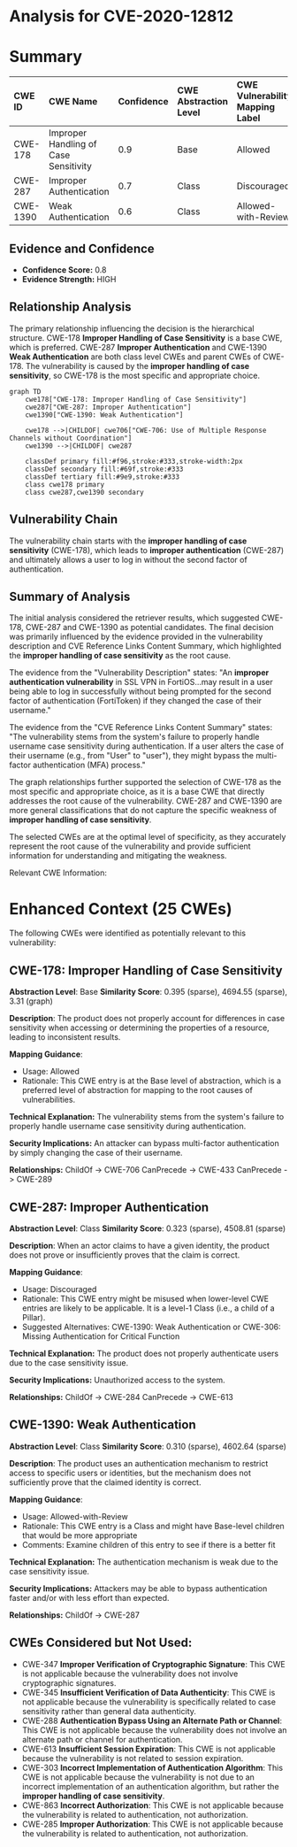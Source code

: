 # Analysis for CVE-2020-12812

# Summary
| CWE ID    | CWE Name                                          | Confidence | CWE Abstraction Level | CWE Vulnerability Mapping Label | CWE-Vulnerability Mapping Notes |
| :-------- | :------------------------------------------------ | :--------- | :-------------------- | :------------------------------ | :------------------------------ |
| CWE-178   | Improper Handling of Case Sensitivity             | 0.9        | Base                  | Allowed                         | Primary CWE                     |
| CWE-287   | Improper Authentication                           | 0.7        | Class                 | Discouraged                     | Secondary Candidate             |
| CWE-1390  | Weak Authentication                               | 0.6        | Class                 | Allowed-with-Review             | Secondary Candidate             |

## Evidence and Confidence

*   **Confidence Score:** 0.8
*   **Evidence Strength:** HIGH

## Relationship Analysis
The primary relationship influencing the decision is the hierarchical structure. CWE-178 **Improper Handling of Case Sensitivity** is a base CWE, which is preferred. CWE-287 **Improper Authentication** and CWE-1390 **Weak Authentication** are both class level CWEs and parent CWEs of CWE-178. The vulnerability is caused by the **improper handling of case sensitivity**, so CWE-178 is the most specific and appropriate choice.

```mermaid
graph TD
    cwe178["CWE-178: Improper Handling of Case Sensitivity"]
    cwe287["CWE-287: Improper Authentication"]
    cwe1390["CWE-1390: Weak Authentication"]
    
    cwe178 -->|CHILDOF| cwe706["CWE-706: Use of Multiple Response Channels without Coordination"]
    cwe1390 -->|CHILDOF| cwe287
    
    classDef primary fill:#f96,stroke:#333,stroke-width:2px
    classDef secondary fill:#69f,stroke:#333
    classDef tertiary fill:#9e9,stroke:#333
    class cwe178 primary
    class cwe287,cwe1390 secondary
```

## Vulnerability Chain
The vulnerability chain starts with the **improper handling of case sensitivity** (CWE-178), which leads to **improper authentication** (CWE-287) and ultimately allows a user to log in without the second factor of authentication.

## Summary of Analysis
The initial analysis considered the retriever results, which suggested CWE-178, CWE-287 and CWE-1390 as potential candidates. The final decision was primarily influenced by the evidence provided in the vulnerability description and CVE Reference Links Content Summary, which highlighted the **improper handling of case sensitivity** as the root cause.

The evidence from the "Vulnerability Description" states: "An **improper authentication vulnerability** in SSL VPN in FortiOS...may result in a user being able to log in successfully without being prompted for the second factor of authentication (FortiToken) if they changed the case of their username."

The evidence from the "CVE Reference Links Content Summary" states: "The vulnerability stems from the system's failure to properly handle username case sensitivity during authentication. If a user alters the case of their username (e.g., from "User" to "user"), they might bypass the multi-factor authentication (MFA) process."

The graph relationships further supported the selection of CWE-178 as the most specific and appropriate choice, as it is a base CWE that directly addresses the root cause of the vulnerability. CWE-287 and CWE-1390 are more general classifications that do not capture the specific weakness of **improper handling of case sensitivity**.

The selected CWEs are at the optimal level of specificity, as they accurately represent the root cause of the vulnerability and provide sufficient information for understanding and mitigating the weakness.

Relevant CWE Information:

# Enhanced Context (25 CWEs)
The following CWEs were identified as potentially relevant to this vulnerability:

## CWE-178: Improper Handling of Case Sensitivity
**Abstraction Level**: Base
**Similarity Score**: 0.395 (sparse), 4694.55 (sparse), 3.31 (graph)

**Description**:
The product does not properly account for differences in case sensitivity when accessing or determining the properties of a resource, leading to inconsistent results.

**Mapping Guidance**:
- Usage: Allowed
- Rationale: This CWE entry is at the Base level of abstraction, which is a preferred level of abstraction for mapping to the root causes of vulnerabilities.

**Technical Explanation:**
The vulnerability stems from the system's failure to properly handle username case sensitivity during authentication.

**Security Implications:**
An attacker can bypass multi-factor authentication by simply changing the case of their username.

**Relationships:**
ChildOf -> CWE-706
CanPrecede -> CWE-433
CanPrecede -> CWE-289

## CWE-287: Improper Authentication
**Abstraction Level**: Class
**Similarity Score**: 0.323 (sparse), 4508.81 (sparse)

**Description**:
When an actor claims to have a given identity, the product does not prove or insufficiently proves that the claim is correct.

**Mapping Guidance**:
- Usage: Discouraged
- Rationale: This CWE entry might be misused when lower-level CWE entries are likely to be applicable. It is a level-1 Class (i.e., a child of a Pillar).
- Suggested Alternatives: CWE-1390: Weak Authentication or CWE-306: Missing Authentication for Critical Function

**Technical Explanation:**
The product does not properly authenticate users due to the case sensitivity issue.

**Security Implications:**
Unauthorized access to the system.

**Relationships:**
ChildOf -> CWE-284
CanPrecede -> CWE-613

## CWE-1390: Weak Authentication
**Abstraction Level**: Class
**Similarity Score**: 0.310 (sparse), 4602.64 (sparse)

**Description**:
The product uses an authentication mechanism to restrict access to specific users or identities, but the mechanism does not sufficiently prove that the claimed identity is correct.

**Mapping Guidance**:
- Usage: Allowed-with-Review
- Rationale: This CWE entry is a Class and might have Base-level children that would be more appropriate
- Comments: Examine children of this entry to see if there is a better fit

**Technical Explanation:**
The authentication mechanism is weak due to the case sensitivity issue.

**Security Implications:**
Attackers may be able to bypass authentication faster and/or with less effort than expected.

**Relationships:**
ChildOf -> CWE-287

## CWEs Considered but Not Used:
- CWE-347 **Improper Verification of Cryptographic Signature**: This CWE is not applicable because the vulnerability does not involve cryptographic signatures.
- CWE-345 **Insufficient Verification of Data Authenticity**: This CWE is not applicable because the vulnerability is specifically related to case sensitivity rather than general data authenticity.
- CWE-288 **Authentication Bypass Using an Alternate Path or Channel**: This CWE is not applicable because the vulnerability does not involve an alternate path or channel for authentication.
- CWE-613 **Insufficient Session Expiration**: This CWE is not applicable because the vulnerability is not related to session expiration.
- CWE-303 **Incorrect Implementation of Authentication Algorithm**: This CWE is not applicable because the vulnerability is not due to an incorrect implementation of an authentication algorithm, but rather the **improper handling of case sensitivity**.
- CWE-863 **Incorrect Authorization**: This CWE is not applicable because the vulnerability is related to authentication, not authorization.
- CWE-285 **Improper Authorization**: This CWE is not applicable because the vulnerability is related to authentication, not authorization.